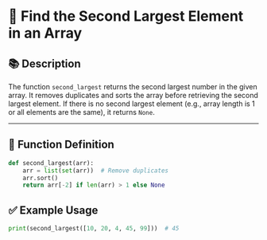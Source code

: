 # 🔢 Find the Second Largest Element in an Array

## 📚 Description
The function `second_largest` returns the second largest number in the given array. It removes duplicates and sorts the array before retrieving the second largest element. If there is no second largest element (e.g., array length is 1 or all elements are the same), it returns `None`.

---

## 📐 Function Definition

```python
def second_largest(arr):
    arr = list(set(arr))  # Remove duplicates
    arr.sort()
    return arr[-2] if len(arr) > 1 else None
```
## ✅ Example Usage
```python
print(second_largest([10, 20, 4, 45, 99]))  # 45
```
